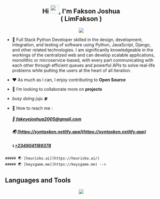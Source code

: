 <!-- _busy doing juju 🍀_
 
 my shrine is all-encompassing; so come, let's do juju together!

- to find me anywhere, just search for **opensaucerer**
- i create open tools people can use in their everyday life
- i try to advocate for more open-source development
- i'm currently experimenting with [these exciting ideas](https://abbrefy.xyz/projects)
- i'm probably giving *Rust* and *Julia* a run for my money
- i'm open to talking about anything and everything

[my résumé resides here](https://abbrefy.xyz/resumeng) -->





<h2 align="center">Hi <img src="https://media.giphy.com/media/hvRJCLFzcasrR4ia7z/giphy.gif" width="28">, I'm Fakson Joshua <br/> ( LimFakson ) <br/> </h2>

<p align="center">
  <a href="https://github.com/DenverCoder1/readme-typing-svg"><img src="https://readme-typing-svg.herokuapp.com?lines=Software+Engineer;Back+End+Engineer;Open%20Source&center=true&width=640&height=55"></a>
</p> 

- 🚧 Full Stack Python Developer skilled in the design, development, integration, and
testing of software using Python, JavaScript, Django, and other related
technologies. I am significantly knowledgeable in the workings of the centralized web
and can develop scalable applications, monolithic or microservice-based, with every
part communicating with each other through efficient queues and powerful APIs to
solve real-life problems while putting the users at the heart of all iteration.
- ❤️ As much as I can, I enjoy contributing to **Open Source**
- 👯 I’m looking to collaborate more on **projects**
- _busy doing juju 🍀_
  
- 💬 How to reach me :
    ##### 📧 [fakeyejoshua2005@gmail.com](mailto:fakeyejoshua2005@gmail.com)  
    ##### 🌏 [https://syntaxken.netlify.app](https://syntaxken.netlify.app)
    ##### 📞 [+2349041189378](tel:+2349041189378)

<!-- - Some of my projects  
    ##### 🌏 [emmyhcoin.com](https://emmyhcoin.com)
    ##### 🌏 [languvi.com](https://languvi.com)
    <!-- ##### 🌏 [perzsirentals.com](https://www.perzsirentals.com) -->
    ##### 🌏 [heurisko.ai](https://heurisko.ai/)
    ##### 🌏 [keysgame.me](https://keysgame.me) -->

## Languages and Tools
<p align="center">
  <a href="https://skillicons.dev">
    <img src="https://skillicons.dev/icons?i=django,react,python,mysql,mongodb,git,css,express,firebase,git,github,heroku,js,postman,docker,aws,postgress,shell" />
  </a>
</p>


<!-- # 📊 GitHub Stats:
![](https://github-readme-streak-stats.herokuapp.com/?user=preciousken&theme=dark&hide_border=true)<br/>

---
[![](https://visitcount.itsvg.in/api?id=preciousken&icon=0&color=0)](https://visitcount.itsvg.in) -->

<!-- Proudly created with GPRM ( https://gprm.itsvg.in ) -->
